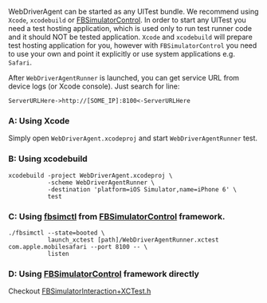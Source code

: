 WebDriverAgent can be started as any UITest bundle. We recommend using `Xcode`, `xcodebuild` or [FBSimulatorControl](https://github.com/facebook/FBSimulatorControl). In order to start any UITest you need a test hosting application, which is used only to run test runner code and it should NOT be tested application. `Xcode` and `xcodebuild` will prepare test hosting application for you, however with `FBSimulatorControl` you need to use your own and point it explicitly or use system applications e.g. `Safari`.

After `WebDriverAgentRunner` is launched, you can get service URL from device logs (or Xcode console). Just search for line:
```
ServerURLHere->http://[SOME_IP]:8100<-ServerURLHere
```

### A: Using Xcode
Simply open `WebDriverAgent.xcodeproj` and start `WebDriverAgentRunner` test.

### B: Using xcodebuild
```
xcodebuild -project WebDriverAgent.xcodeproj \
           -scheme WebDriverAgentRunner \
           -destination 'platform=iOS Simulator,name=iPhone 6' \
           test
```
### C: Using [fbsimctl](https://github.com/facebook/FBSimulatorControl/tree/master/fbsimctl) from [FBSimulatorControl](https://github.com/facebook/FBSimulatorControl) framework.
```
./fbsimctl --state=booted \
           launch_xctest [path]/WebDriverAgentRunner.xctest com.apple.mobilesafari --port 8100 -- \
           listen
```

### D: Using [FBSimulatorControl](https://github.com/facebook/FBSimulatorControl) framework directly
Checkout [FBSimulatorInteraction+XCTest.h](https://github.com/facebook/FBSimulatorControl/blob/master/FBSimulatorControl/Interactions/FBSimulatorInteraction%2BXCTest.h)